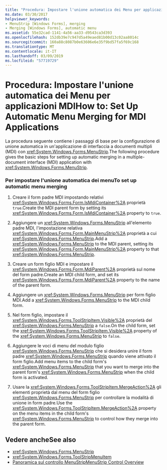 ```yaml
---
title: "Procedura: Impostare l'unione automatica dei Menu per applicazioni MDI"
ms.date: 03/30/2017
helpviewer_keywords:
- MenuStrip [Windows Forms], merging
- Merging [Windows Forms], automatic menu
ms.assetid: 55e32cad-1141-4a56-aa33-d9543ca3d393
ms.openlocfilehash: 152db39e7c947d5a49eaed81b00d13c02aa8014c
ms.sourcegitcommit: 160a88c8087b0e63606e6e35f9bd57fa5f69c168
ms.translationtype: MT
ms.contentlocale: it-IT
ms.lasthandoff: 03/09/2019
ms.locfileid: "57719729"
---
```

# <a name="how-to-set-up-automatic-menu-merging-for-mdi-applications"></a><span data-ttu-id="c84f3-102">Procedura: Impostare l'unione automatica dei Menu per applicazioni MDI</span><span class="sxs-lookup"><span data-stu-id="c84f3-102">How to: Set Up Automatic Menu Merging for MDI Applications</span></span>
<span data-ttu-id="c84f3-103">La procedura seguente contiene i passaggi di base per la configurazione di unione automatica in un'applicazione di interfaccia a documenti multipli (MDI) con <xref:System.Windows.Forms.MenuStrip>.</span><span class="sxs-lookup"><span data-stu-id="c84f3-103">The following procedure gives the basic steps for setting up automatic merging in a multiple-document interface (MDI) application with <xref:System.Windows.Forms.MenuStrip>.</span></span>  
  
### <a name="to-set-up-automatic-menu-merging"></a><span data-ttu-id="c84f3-104">Per impostare l'unione automatica dei menu</span><span class="sxs-lookup"><span data-stu-id="c84f3-104">To set up automatic menu merging</span></span>  
  
1.  <span data-ttu-id="c84f3-105">Creare il form padre MDI impostando relativi <xref:System.Windows.Forms.Form.IsMdiContainer%2A> proprietà `true`.</span><span class="sxs-lookup"><span data-stu-id="c84f3-105">Create the MDI parent form by setting its <xref:System.Windows.Forms.Form.IsMdiContainer%2A> property to `true`.</span></span>  
  
2.  <span data-ttu-id="c84f3-106">Aggiungere un <xref:System.Windows.Forms.MenuStrip> all'elemento padre MDI, l'impostazione relativa <xref:System.Windows.Forms.Form.MainMenuStrip%2A> proprietà a cui <xref:System.Windows.Forms.MenuStrip>.</span><span class="sxs-lookup"><span data-stu-id="c84f3-106">Add a <xref:System.Windows.Forms.MenuStrip> to the MDI parent, setting its <xref:System.Windows.Forms.Form.MainMenuStrip%2A> property to that <xref:System.Windows.Forms.MenuStrip>.</span></span>  
  
3.  <span data-ttu-id="c84f3-107">Creare un form figlio MDI e impostare il <xref:System.Windows.Forms.Form.MdiParent%2A> proprietà sul nome del form padre.</span><span class="sxs-lookup"><span data-stu-id="c84f3-107">Create an MDI child form, and set its <xref:System.Windows.Forms.Form.MdiParent%2A> property to the name of the parent form.</span></span>  
  
4.  <span data-ttu-id="c84f3-108">Aggiungere un <xref:System.Windows.Forms.MenuStrip> per form figlio MDI.</span><span class="sxs-lookup"><span data-stu-id="c84f3-108">Add a <xref:System.Windows.Forms.MenuStrip> to the MDI child form.</span></span>  
  
5.  <span data-ttu-id="c84f3-109">Nel form figlio, impostare il <xref:System.Windows.Forms.ToolStripItem.Visible%2A> proprietà del <xref:System.Windows.Forms.MenuStrip> a `false`.</span><span class="sxs-lookup"><span data-stu-id="c84f3-109">On the child form, set the <xref:System.Windows.Forms.ToolStripItem.Visible%2A> property of the <xref:System.Windows.Forms.MenuStrip> to `false`.</span></span>  
  
6.  <span data-ttu-id="c84f3-110">Aggiungere le voci di menu del modulo figlio <xref:System.Windows.Forms.MenuStrip> che si desidera unire il form padre <xref:System.Windows.Forms.MenuStrip> quando viene attivato il form figlio.</span><span class="sxs-lookup"><span data-stu-id="c84f3-110">Add menu items to the child form's <xref:System.Windows.Forms.MenuStrip> that you want to merge into the parent form's <xref:System.Windows.Forms.MenuStrip> when the child form is activated.</span></span>  
  
7.  <span data-ttu-id="c84f3-111">Usare la <xref:System.Windows.Forms.ToolStripItem.MergeAction%2A> gli elementi proprietà dal menu del form figlio <xref:System.Windows.Forms.MenuStrip> per controllare la modalità di unione in form padre.</span><span class="sxs-lookup"><span data-stu-id="c84f3-111">Use the <xref:System.Windows.Forms.ToolStripItem.MergeAction%2A> property on the menu items in the child form's <xref:System.Windows.Forms.MenuStrip> to control how they merge into the parent form.</span></span>  
  
## <a name="see-also"></a><span data-ttu-id="c84f3-112">Vedere anche</span><span class="sxs-lookup"><span data-stu-id="c84f3-112">See also</span></span>
- <xref:System.Windows.Forms.MenuStrip>
- <xref:System.Windows.Forms.ToolStripMenuItem>
- [<span data-ttu-id="c84f3-113">Panoramica sul controllo MenuStrip</span><span class="sxs-lookup"><span data-stu-id="c84f3-113">MenuStrip Control Overview</span></span>](menustrip-control-overview-windows-forms.md)

